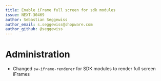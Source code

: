 ```yaml
---
title: Enable iFrame full screen for sdk modules
issue: NEXT-30469
author: Sebastian Seggewiss
author_email: s.seggewiss@shopware.com
author_github: @seggewiss
---
```

# Administration
* Changed `sw-iframe-renderer` for SDK modules to render full screen iFrames

